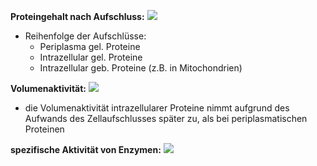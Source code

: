 **Proteingehalt nach Aufschluss:**
![](Pasted%20image%2020250407112557.png)
- Reihenfolge der Aufschlüsse:
	- Periplasma gel. Proteine
	- Intrazellular gel. Proteine
	- Intrazellular geb. Proteine (z.B. in Mitochondrien)


**Volumenaktivität:**
![](Pasted%20image%2020250407113109.png)
- die Volumenaktivität intrazellularer Proteine nimmt aufgrund des Aufwands des Zellaufschlusses später zu, als bei periplasmatischen Proteinen

**spezifische Aktivität von Enzymen:**
![](Pasted%20image%2020250407115441.png)
